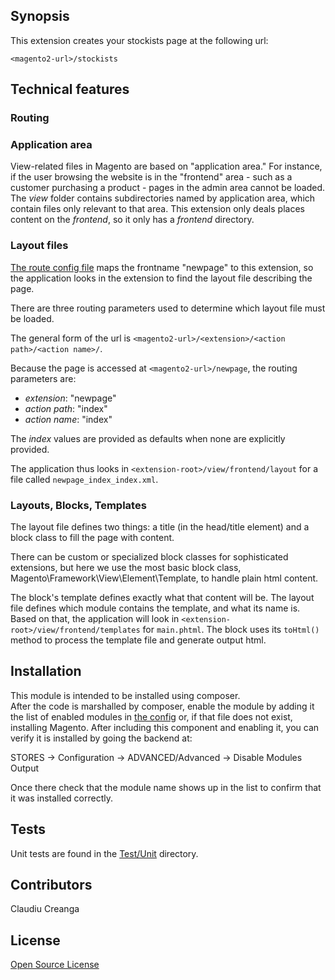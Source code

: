 ## Synopsis

This extension creates your stockists page at the following url:

`<magento2-url>/stockists`

## Technical features

### Routing

### Application area

View-related files in Magento are based on "application area." For instance, if the user browsing the website is in the 
"frontend" area - such as a customer purchasing a product - pages in the admin area cannot be loaded. The _view_ folder
contains subdirectories named by application area, which contain files only relevant to that area. This extension only
deals places content on the _frontend_, so it only has a _frontend_ directory.

### Layout files

[The route config file](etc/frontend/routes.xml) maps the frontname "newpage" to this extension, so the application 
looks in the extension to find the layout file describing the page.
 
There are three routing parameters used to determine which layout file must be loaded. 
 
The general form of the url is `<magento2-url>/<extension>/<action path>/<action name>/`.

Because the page is accessed at `<magento2-url>/newpage`, the routing parameters are:
  - _extension_: "newpage"
  - _action path_: "index"
  - _action name_: "index"
  
The _index_ values are provided as defaults when none are explicitly provided.

The application thus looks in `<extension-root>/view/frontend/layout` for a file called `newpage_index_index.xml`.

### Layouts, Blocks, Templates

The layout file defines two things: a title (in the head/title element) and a block class to fill the page with content.

There can be custom or specialized block classes for sophisticated extensions, but here we use the most basic block 
class, Magento\Framework\View\Element\Template, to handle plain html content.
 
The block's template defines exactly what that content will be. The layout file defines which module contains the 
template, and what its name is. Based on that, the application will look in `<extension-root>/view/frontend/templates` 
for `main.phtml`. The block uses its <code>toHtml()</code> method to process the template file and generate output html.

## Installation

This module is intended to be installed using composer.  
After the code is marshalled by composer, enable the module by adding it the list of enabled modules in [the config](app/etc/config.php) or, if that file does not exist, installing Magento.
After including this component and enabling it, you can verify it is installed by going the backend at:

STORES -> Configuration -> ADVANCED/Advanced ->  Disable Modules Output

Once there check that the module name shows up in the list to confirm that it was installed correctly.

## Tests

Unit tests are found in the [Test/Unit](Test/Unit) directory.

## Contributors

Claudiu Creanga 

## License

[Open Source License](LICENSE.txt)
